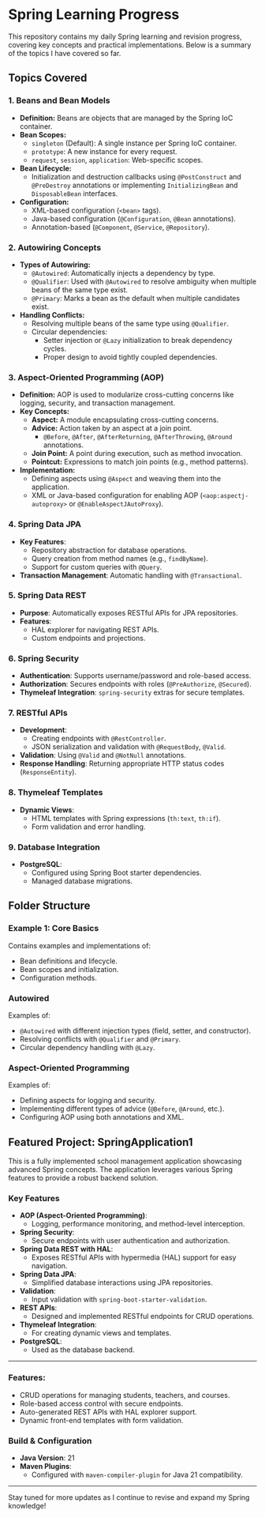 # Spring Learning Progress

This repository contains my daily Spring learning and revision progress, covering key concepts and practical implementations. Below is a summary of the topics I have covered so far.

## Topics Covered

### 1. Beans and Bean Models
- **Definition:** Beans are objects that are managed by the Spring IoC container.
- **Bean Scopes:**
  - `singleton` (Default): A single instance per Spring IoC container.
  - `prototype`: A new instance for every request.
  - `request`, `session`, `application`: Web-specific scopes.
- **Bean Lifecycle:**
  - Initialization and destruction callbacks using `@PostConstruct` and `@PreDestroy` annotations or implementing `InitializingBean` and `DisposableBean` interfaces.
- **Configuration:**
  - XML-based configuration (`<bean>` tags).
  - Java-based configuration (`@Configuration`, `@Bean` annotations).
  - Annotation-based (`@Component`, `@Service`, `@Repository`).

### 2. Autowiring Concepts
- **Types of Autowiring:**
  - `@Autowired`: Automatically injects a dependency by type.
  - `@Qualifier`: Used with `@Autowired` to resolve ambiguity when multiple beans of the same type exist.
  - `@Primary`: Marks a bean as the default when multiple candidates exist.
- **Handling Conflicts:**
  - Resolving multiple beans of the same type using `@Qualifier`.
  - Circular dependencies:
    - Setter injection or `@Lazy` initialization to break dependency cycles.
    - Proper design to avoid tightly coupled dependencies.

### 3. Aspect-Oriented Programming (AOP)
- **Definition:** AOP is used to modularize cross-cutting concerns like logging, security, and transaction management.
- **Key Concepts:**
  - **Aspect:** A module encapsulating cross-cutting concerns.
  - **Advice:** Action taken by an aspect at a join point.
    - `@Before`, `@After`, `@AfterReturning`, `@AfterThrowing`, `@Around` annotations.
  - **Join Point:** A point during execution, such as method invocation.
  - **Pointcut:** Expressions to match join points (e.g., method patterns).
- **Implementation:**
  - Defining aspects using `@Aspect` and weaving them into the application.
  - XML or Java-based configuration for enabling AOP (`<aop:aspectj-autoproxy>` or `@EnableAspectJAutoProxy`).
### 4. Spring Data JPA
- **Key Features**:
  - Repository abstraction for database operations.
  - Query creation from method names (e.g., `findByName`).
  - Support for custom queries with `@Query`.
- **Transaction Management**: Automatic handling with `@Transactional`.

### 5. Spring Data REST
- **Purpose**: Automatically exposes RESTful APIs for JPA repositories.
- **Features**:
  - HAL explorer for navigating REST APIs.
  - Custom endpoints and projections.

### 6. Spring Security
- **Authentication**: Supports username/password and role-based access.
- **Authorization**: Secures endpoints with roles (`@PreAuthorize`, `@Secured`).
- **Thymeleaf Integration**: `spring-security` extras for secure templates.

### 7. RESTful APIs
- **Development**:
  - Creating endpoints with `@RestController`.
  - JSON serialization and validation with `@RequestBody`, `@Valid`.
- **Validation**: Using `@Valid` and `@NotNull` annotations.
- **Response Handling**: Returning appropriate HTTP status codes (`ResponseEntity`).

### 8. Thymeleaf Templates
- **Dynamic Views**:
  - HTML templates with Spring expressions (`th:text`, `th:if`).
  - Form validation and error handling.

### 9. Database Integration
- **PostgreSQL**:
  - Configured using Spring Boot starter dependencies.
  - Managed database migrations.


## Folder Structure

### Example 1: Core Basics
Contains examples and implementations of:
- Bean definitions and lifecycle.
- Bean scopes and initialization.
- Configuration methods.

### Autowired
Examples of:
- `@Autowired` with different injection types (field, setter, and constructor).
- Resolving conflicts with `@Qualifier` and `@Primary`.
- Circular dependency handling with `@Lazy`.

### Aspect-Oriented Programming
Examples of:
- Defining aspects for logging and security.
- Implementing different types of advice (`@Before`, `@Around`, etc.).
- Configuring AOP using both annotations and XML.

## Featured Project: SpringApplication1

This is a fully implemented school management application showcasing advanced Spring concepts. The application leverages various Spring features to provide a robust backend solution.

### Key Features
- **AOP (Aspect-Oriented Programming)**:
  - Logging, performance monitoring, and method-level interception.
- **Spring Security**:
  - Secure endpoints with user authentication and authorization.
- **Spring Data REST with HAL**:
  - Exposes RESTful APIs with hypermedia (HAL) support for easy navigation.
- **Spring Data JPA**:
  - Simplified database interactions using JPA repositories.
- **Validation**:
  - Input validation with `spring-boot-starter-validation`.
- **REST APIs**:
  - Designed and implemented RESTful endpoints for CRUD operations.
- **Thymeleaf Integration**:
  - For creating dynamic views and templates.
- **PostgreSQL**:
  - Used as the database backend.


---



### Features:
- CRUD operations for managing students, teachers, and courses.
- Role-based access control with secure endpoints.
- Auto-generated REST APIs with HAL explorer support.
- Dynamic front-end templates with form validation.

### Build & Configuration
- **Java Version**: 21
- **Maven Plugins**:
  - Configured with `maven-compiler-plugin` for Java 21 compatibility.

---

Stay tuned for more updates as I continue to revise and expand my Spring knowledge!
